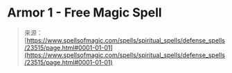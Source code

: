 <!--yml

category: 未分类

date: 2024-06-12 19:08:43

-->

# Armor 1 - Free Magic Spell

> 来源：[https://www.spellsofmagic.com/spells/spiritual_spells/defense_spells/23515/page.html#0001-01-01](https://www.spellsofmagic.com/spells/spiritual_spells/defense_spells/23515/page.html#0001-01-01)
